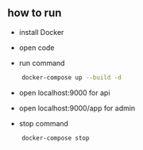 ## how to run

- install Docker

- open code

- run command

```bash
    docker-compose up --build -d
```

- open localhost:9000 for api

- open localhost:9000/app for admin

- stop command

```bash 
    docker-compose stop

```


